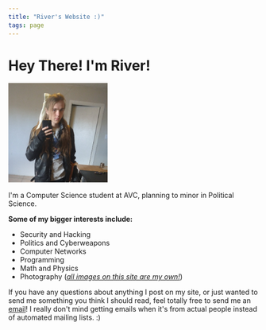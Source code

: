 ```yaml
---
title: "River's Website :)"
tags: page
---
```

<h1>Hey There! I'm River!</h1>
<img src="images/me-3.jpg" class="sideImage" width="200" height="200" alt="River, wearing a leather jacket and a white hair-bow.">   
<p>I'm a Computer Science student at AVC, planning to minor in Political Science.</p>
<p><strong>Some of my bigger interests include:</strong></p>
<ul>
    <li>Security and Hacking</li>
    <li>Politics and Cyberweapons</li>
    <li>Computer Networks</li>
    <li>Programming</li>
    <li>Math and Physics</li>
    <li>Photography (<em><u>all images on this site are my own!</u></em>)</li>
</ul>
<p>If you have any questions about anything I post on my site, or just wanted to send me something you think I should read, 
    feel totally free to send me an <a href="/about">email</a>! I really don't mind getting emails 
    when it's from actual people instead of automated mailing lists. :)</p>